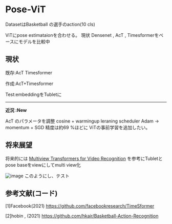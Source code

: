 # Pose-ViT

DatasetはBasketball の選手のaction(10 cls)

ViTにpose estimataionを合わせる。
現状 Densenet , AcT , Timesformerをベースにモデルを比較中

## 現状
既存:AcT  Timesformer

作成:AcT+Timesformer 

Test:embeddingをTubletに

---------------------------------
**近況 :New**

AcT のパラメータを調整 
cosine + warmingup leraning scheduler
Adam -> momentum + SGD
精度は約69 %ほどに
ViTの事前学習を追加したい。

## 将来展望
将来的には [Multiview Transformers for Video Recognition](https://arxiv.org/pdf/2201.04288.pdf)  を参考にTubletとpose baseをviewにしてmulti view化

![image](https://user-images.githubusercontent.com/61176769/223036006-cb85fd8a-6538-4917-81ed-fdad8f9badb4.png)
このようにし、テスト

## 参考文献(コード)
[1]Facebook(2021)
https://github.com/facebookresearch/TimeSformer 

[2]hobin , (2021)
https://github.com/hkair/Basketball-Action-Recognition

